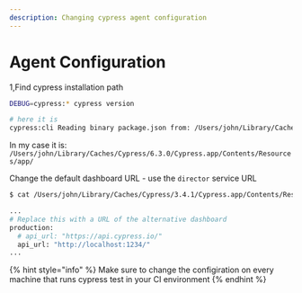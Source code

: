 ```yaml
---
description: Changing cypress agent configuration
---
```


# Agent Configuration

1,Find cypress installation path

```bash
DEBUG=cypress:* cypress version

# here it is
cypress:cli Reading binary package.json from: /Users/john/Library/Caches/Cypress/3.4.1/Cypress.app/Contents/Resources/app/package.json +0ms
```

In my case it is: `/Users/john/Library/Caches/Cypress/6.3.0/Cypress.app/Contents/Resources/app/`

Change the default dashboard URL - use the  `director` service URL

```bash
$ cat /Users/john/Library/Caches/Cypress/3.4.1/Cypress.app/Contents/Resources/app/packages/server/config/app.yml

...
# Replace this with a URL of the alternative dashboard
production:
  # api_url: "https://api.cypress.io/"
  api_url: "http://localhost:1234/"
...
```

{% hint style="info" %}
Make sure to change the configiration on every machine that runs cypress test in your CI environment
{% endhint %}



